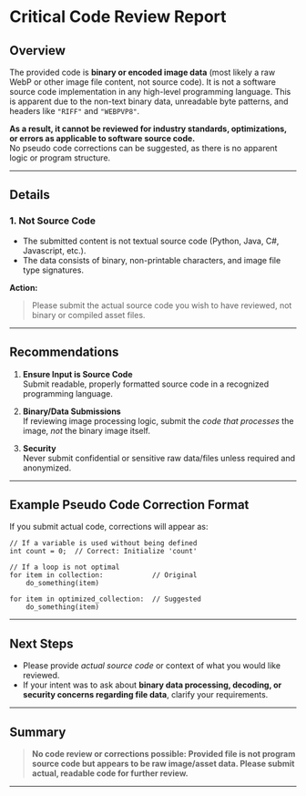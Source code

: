# Critical Code Review Report

## Overview

The provided code is **binary or encoded image data** (most likely a raw WebP or other image file content, not source code). It is not a software source code implementation in any high-level programming language. This is apparent due to the non-text binary data, unreadable byte patterns, and headers like `"RIFF"` and `"WEBPVP8"`. 

**As a result, it cannot be reviewed for industry standards, optimizations, or errors as applicable to software source code.**  
No pseudo code corrections can be suggested, as there is no apparent logic or program structure.

---

## Details

### 1. **Not Source Code**
- The submitted content is not textual source code (Python, Java, C#, Javascript, etc.).
- The data consists of binary, non-printable characters, and image file type signatures.

**Action:**
> Please submit the actual source code you wish to have reviewed, not binary or compiled asset files.

---

## Recommendations

1. **Ensure Input is Source Code**  
   Submit readable, properly formatted source code in a recognized programming language.

2. **Binary/Data Submissions**  
   If reviewing image processing logic, submit the *code that processes* the image, *not* the binary image itself.

3. **Security**  
   Never submit confidential or sensitive raw data/files unless required and anonymized.

---

## Example Pseudo Code Correction Format

If you submit actual code, corrections will appear as:

```pseudo
// If a variable is used without being defined
int count = 0;  // Correct: Initialize 'count'

// If a loop is not optimal
for item in collection:            // Original
    do_something(item)
    
for item in optimized_collection:  // Suggested
    do_something(item)
```

---

## Next Steps

- Please provide *actual source code* or context of what you would like reviewed.
- If your intent was to ask about **binary data processing, decoding, or security concerns regarding file data**, clarify your requirements.

---

## Summary

> **No code review or corrections possible: Provided file is not program source code but appears to be raw image/asset data. Please submit actual, readable code for further review.**

---